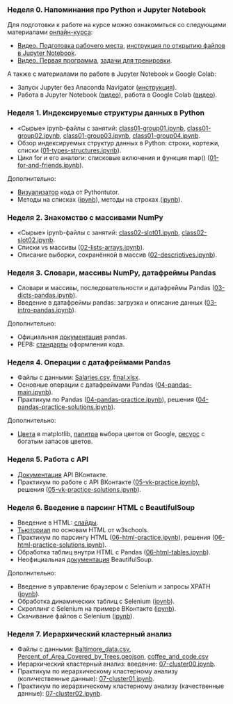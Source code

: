 ### Неделя 0. Напоминания про Python и Jupyter Notebook

Для подготовки к работе на курсе можно ознакомиться со следующими материалами [онлайн-курса](https://edu.hse.ru/course/view.php?id=133389): 

* [Видео. Подготовка рабочего места](https://edu.hse.ru/mod/page/view.php?id=502433),
  [инструкция по открытию файлов в Jupyter Notebook](https://edu.hse.ru/mod/page/view.php?id=502434).
* [Видео. Первая программа](https://edu.hse.ru/mod/page/view.php?id=502436),
  [ задачи для тренировки](https://edu.hse.ru/mod/quiz/view.php?id=502439).

А также с материалами по работе в Jupyter Notebook и Google Colab:

* Запуск Jupyter без Anaconda Navigator ([инструкция](https://www.dropbox.com/scl/fi/4095f565oudw2pq1hatrp/_-Jupyter.pdf?rlkey=6kucyfzj9uuy5ovrjnrkabt5z&dl=0)). 
* Работа в Jupyter Notebook ([видео](https://www.dropbox.com/scl/fi/v3wdgps9wjvrtamo08y66/jupyter-interface.mov?rlkey=xwsut0nxs4hjmdsz8vnnqvxfz&dl=0)), работа в Google Colab ([видео](https://www.dropbox.com/scl/fi/znirgzjrnawtjgta5dvfb/colab-interface.mp4?rlkey=nqbloavs7p3p6swraejl9sskw&dl=0)).

### Неделя 1. Индексируемые структуры данных в Python

* «Сырые» ipynb-файлы с занятий: [class01-group01.ipynb](https://github.com/allatambov/PyPerm24/blob/main/class01-group01.ipynb), [class01-group02.ipynb](https://github.com/allatambov/PyPerm24/blob/main/class01-group02.ipynb), [class01-group03.ipynb](https://github.com/allatambov/PyPerm24/blob/main/class01-group03.ipynb), [class01-group04.ipynb](https://github.com/allatambov/PyPerm24/blob/main/class01-group04.ipynb).
* Обзор индексируемых структур данных в Python: строки, кортежи, списки ([01-types-structures.ipynb](https://github.com/allatambov/PyPerm24/blob/main/01-types-structures.ipynb)).
* Цикл for и его аналоги: списковые включения и функция map()  ([01-for-and-friends.ipynb](https://github.com/allatambov/PyPerm24/blob/main/01-for-and-friends.ipynb)).

Дополнительно:

* [Визуализатор](https://pythontutor.com/visualize.html#mode=edit) кода от Pythontutor.
* Методы на списках ([ipynb](https://github.com/allatambov/PyPerm23/blob/main/lists-methods.ipynb)),
  методы на строках ([ipynb](https://github.com/allatambov/PyPerm23/blob/main/str-methods.ipynb)).

### Неделя 2. Знакомство с массивами NumPy

* «Сырые» ipynb-файлы с занятий: [class02-slot01.ipynb](https://github.com/allatambov/PyPerm24/blob/main/class02-slot01.ipynb), [class02-slot02.ipynb](https://github.com/allatambov/PyPerm24/blob/main/class02-slot02.ipynb).
* Списки vs массивы ([02-lists-arrays.ipynb](https://github.com/allatambov/PyPerm24/blob/main/02-lists-arrays.ipynb)).
* Описание выборки, сохранённой в массив ([02-descriptives.ipynb](https://github.com/allatambov/PyPerm24/blob/main/02-descriptives.ipynb)).

### Неделя 3. Словари, массивы NumPy, датафреймы Pandas

* Словари и массивы, последовательности и датафреймы Pandas ([03-dicts-pandas.ipynb](https://github.com/allatambov/PyPerm24/blob/main/03-dicts-pandas.ipynb)).
* Введение в датафреймы pandas: загрузка и описание данных ([03-intro-pandas.ipynb](https://github.com/allatambov/PyPerm24/blob/main/03-intro-pandas.ipynb)).

Дополнительно:

* Официальная [документация](https://pandas.pydata.org/docs/) pandas.
* PEP8: [стандарты](https://peps.python.org/pep-0008/) оформления кода.

### Неделя 4. Операции с датафреймами Pandas

* Файлы с данными: [Salaries.csv](https://github.com/allatambov/PyPerm24/blob/main/Salaries.csv), [final.xlsx](https://github.com/allatambov/PyPerm24/blob/main/final.xlsx).
* Основные операции с датафреймами Pandas ([04-pandas-main.ipynb](https://github.com/allatambov/PyPerm24/blob/main/04-pandas-main.ipynb)).
* Практикум по Pandas ([04-pandas-practice.ipynb](https://github.com/allatambov/PyPerm24/blob/main/04-pandas-practice.ipynb)), решения ([04-pandas-practice-solutions.ipynb](https://github.com/allatambov/PyPerm24/blob/main/04-pandas-practice-solutions.ipynb)).

Дополнительно:

* [Цвета](https://matplotlib.org/stable/gallery/color/named_colors.html) в matplotlib, [палитра](https://g.co/kgs/qFwddL2) выбора цветов от Google, [ресурс](https://colorscheme.ru/color-names.html) с богатым запасов цветов.

### Неделя 5. Работа с API

* [Документация](https://dev.vk.com/ru/api/api-requests) API ВКонтакте.
* Практикум по работе с API ВКонтакте ([05-vk-practice.ipynb](https://github.com/allatambov/PyPerm24/blob/main/05-vk-practice.ipynb)), решения ([05-vk-practice-solutions.ipynb](https://github.com/allatambov/PyPerm24/blob/main/05-vk-practice-solutions.ipynb)).

### Неделя 6. Введение в парсинг HTML с BeautifulSoup

* Введение в HTML: [слайды](https://github.com/allatambov/PyPerm24/blob/main/Intro_HTML.pdf).
* [Тьюториал](https://www.w3schools.com/html/html_intro.asp) по основам HTML от w3schools.
* Практикум по парсингу HTML ([06-html-practice.ipynb](https://github.com/allatambov/PyPerm24/blob/main/06-html-practice.ipynb)), решения ([06-html-practice-solutions.ipynb](https://github.com/allatambov/PyPerm24/blob/main/06-html-practice-solutions.ipynb)).
* Обработка таблиц внутри HTML с Pandas ([06-html-tables.ipynb](https://github.com/allatambov/PyPerm24/blob/main/06-html-tables.ipynb)).
* Неофициальная [документация](https://www.crummy.com/software/BeautifulSoup/bs4/doc/) BeautifulSoup.

Дополнительно:

* Введение в управление браузером с Selenium и запросы XPATH ([ipynb](https://github.com/allatambov/ICEF24/blob/main/icef-practice06-02-solutions.ipynb)).
* Обработка динамических таблиц с Selenium ([ipynb](https://github.com/allatambov/ICEF24/blob/main/icef-practice07-01_solutions.ipynb)).
* Скроллинг с Selenium на примере ВКонтакте ([ipynb](https://github.com/allatambov/WebScrape24/blob/main/psy-practice06-02-solutions.ipynb)).
* Скачивание файлов с Selenium ([ipynb](https://github.com/allatambov/WebScrape24/blob/main/psy-practice07-02.ipynb)).

### Неделя 7. Иерархический кластерный анализ

* Файлы с данными: [Baltimore_data.csv](https://github.com/allatambov/PyPerm24/blob/main/Baltimore_data.csv), [Percent_of_Area_Covered_by_Trees.geojson](https://github.com/allatambov/PyPerm24/blob/main/Percent_of_Area_Covered_by_Trees.geojson), [coffee_and_code.csv](https://github.com/allatambov/PyPerm24/blob/main/coffee_and_code.csv)
* Иерархический кластерный анализ: введение: [07-cluster00.ipynb](https://github.com/allatambov/PyPerm24/blob/main/07-cluster00.ipynb).
* Практикум по иерархическому кластерному анализу (количественные данные): [07-cluster01.ipynb](https://github.com/allatambov/PyPerm24/blob/main/07-cluster01.ipynb).
* Практикум по иерархическому кластерному анализу (качественные данные): [07-cluster02.ipynb](https://github.com/allatambov/PyPerm24/blob/main/07-cluster02.ipynb).



